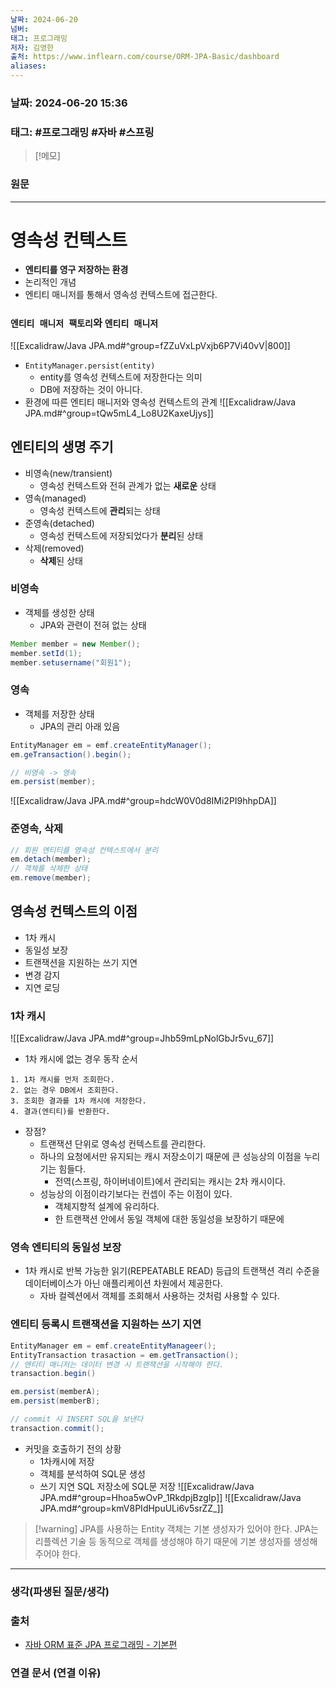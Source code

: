 ```yaml
---
날짜: 2024-06-20
넘버: 
태그: 프로그래밍
저자: 김영한
출처: https://www.inflearn.com/course/ORM-JPA-Basic/dashboard
aliases:
---
```

### 날짜:  2024-06-20 15:36

### 태그: #프로그래밍 #자바 #스프링

>[!메모]
>

### 원문
---
# 영속성 컨텍스트
- **엔티티를 영구 저장하는 환경**
- 논리적인 개념
- 엔티티 매니저를 통해서 영속성 컨텍스트에 접근한다.
### `엔티티 매니저 팩토리`와 `엔티티 매니저`
![[Excalidraw/Java JPA.md#^group=fZZuVxLpVxjb6P7Vi40vV|800]]
- `EntityManager.persist(entity)`
	- entity를 영속성 컨텍스트에 저장한다는 의미
	- DB에 저장하는 것이 아니다.
- 환경에 따른 엔티티 매니저와 영속성 컨텍스트의 관계
![[Excalidraw/Java JPA.md#^group=tQw5mL4_Lo8U2KaxeUjys]]
## 엔티티의 생명 주기
- 비영속(new/transient)
	- 영속성 컨텍스트와 전혀 관계가 없는 **새로운** 상태
- 영속(managed)
	- 영속성 컨텍스트에 **관리**되는 상태
- 준영속(detached)
	- 영속성 컨텍스트에 저장되었다가 **분리**된 상태
- 삭제(removed)
	- **삭제**된 상태
### 비영속
- 객체를 생성한 상태
	- JPA와 관련이 전혀 없는 상태
```java
Member member = new Member();
member.setId(1);
member.setusername("회원1");
```
### 영속
- 객체를 저장한 상태
	- JPA의 관리 아래 있음
```java
EntityManager em = emf.createEntityManager();
em.geTransaction().begin();

// 비영속 -> 영속
em.persist(member);
```
![[Excalidraw/Java JPA.md#^group=hdcW0V0d8IMi2PI9hhpDA]]
### 준영속, 삭제
```java
// 회원 엔티티를 영속성 컨텍스트에서 분리
em.detach(member);
// 객체를 삭제한 상태
em.remove(member);
```
## 영속성 컨텍스트의 이점
- 1차 캐시
- 동일성 보장
- 트랜잭션을 지원하는 쓰기 지연
- 변경 감지
- 지연 로딩
### 1차 캐시
![[Excalidraw/Java JPA.md#^group=Jhb59mLpNolGbJr5vu_67]]
- 1차 캐시에 없는 경우 동작 순서
```
1. 1차 캐시를 먼저 조회한다.
2. 없는 경우 DB에서 조회한다.
3. 조회한 결과를 1차 캐시에 저장한다.
4. 결과(엔티티)를 반환한다.
```
- 장점?
	- 트랜잭션 단위로 영속성 컨텍스트를 관리한다.
	- 하나의 요청에서만 유지되는 캐시 저장소이기 때문에 큰 성능상의 이점을 누리기는 힘들다.
		- 전역(스프링, 하이버네이트)에서 관리되는 캐시는 2차 캐시이다.
	- 성능상의 이점이라기보다는 컨셉이 주는 이점이 있다.
		- 객체지향적 설계에 유리하다.
		- 한 트랜잭션 안에서 동일 객체에 대한 동일성을 보장하기 때문에
### 영속 엔티티의 동일성 보장
- 1차 캐시로 반복 가능한 읽기(REPEATABLE READ) 등급의 트랜잭션 격리 수준을 데이터베이스가 아닌 애플리케이션 차원에서 제공한다.
	- 자바 컬렉션에서 객체를 조회해서 사용하는 것처럼 사용할 수 있다.
### 엔티티 등록시 트랜잭션을 지원하는 쓰기 지연
```java
EntityManager em = emf.createEntityManageer();
EntityTransaction trasaction = em.getTransaction();
// 엔티티 매니저는 데이터 변경 시 트랜잭션을 시작해야 한다.
transaction.begin()

em.persist(memberA);
em.persist(memberB);

// commit 시 INSERT SQL을 보낸다
transaction.commit();
```
- 커밋을 호출하기 전의 상황
	- 1차캐시에 저장
	- 객체를 분석하여 SQL문 생성
	- 쓰기 지연 SQL 저장소에 SQL문 저장
![[Excalidraw/Java JPA.md#^group=Hhoa5wOvP_1RkdpjBzgIp]]
![[Excalidraw/Java JPA.md#^group=kmV8PIdHpuULi6v5srZZ_]]

> [!warning] JPA를 사용하는 Entity 객체는 기본 생성자가 있어야 한다.
> JPA는 리플렉션 기술 등 동적으로 객체를 생성해야 하기 때문에 기본 생성자를 생성해주어야 한다.



---
### 생각(파생된 질문/생각)

### 출처
- [자바 ORM 표준 JPA 프로그래밍 - 기본편](https://www.inflearn.com/course/ORM-JPA-Basic/dashboard)

### 연결 문서 (연결 이유)
